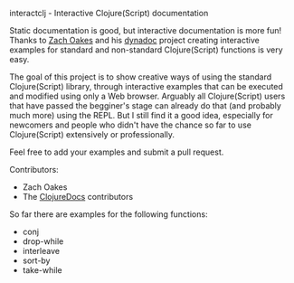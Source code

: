 interactclj - Interactive Clojure(Script) documentation

Static documentation is good, but interactive documentation is more fun! Thanks
to [Zach Oakes](https://github.com/oakes) and his
[dynadoc](https://github.com/oakes/Dynadoc) project creating interactive
examples for standard and non-standard Clojure(Script) functions is very easy.

The goal of this project is to show creative ways of using the standard
Clojure(Script) library, through interactive examples that can be executed and
modified using only a Web browser. Arguably all Clojure(Script) users that have
passed the begginer's stage can already do that (and probably much more) using
the REPL. But I still find it a good idea, especially for newcomers and people
who didn't have the chance so far to use Clojure(Script) extensively or
professionally.

Feel free to add your examples and submit a pull request.

Contributors:
 * Zach Oakes
 * The [ClojureDocs](https://clojuredocs.org) contributors

So far there are examples for the following functions:
 * conj
 * drop-while
 * interleave
 * sort-by
 * take-while
